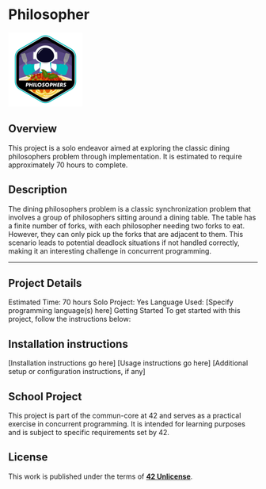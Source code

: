 # Philosopher

![Philosopher](https://github.com/Luma-3/Philosopher/blob/main/img/philosopherse.png)

## Overview
This project is a solo endeavor aimed at exploring the classic dining philosophers problem through implementation. It is estimated to require approximately 70 hours to complete.

## Description
The dining philosophers problem is a classic synchronization problem that involves a group of philosophers sitting around a dining table. The table has a finite number of forks, with each philosopher needing two forks to eat. However, they can only pick up the forks that are adjacent to them. This scenario leads to potential deadlock situations if not handled correctly, making it an interesting challenge in concurrent programming.

---

## Project Details
Estimated Time: 70 hours
Solo Project: Yes
Language Used: [Specify programming language(s) here]
Getting Started
To get started with this project, follow the instructions below:

## Installation instructions
[Installation instructions go here]
[Usage instructions go here]
[Additional setup or configuration instructions, if any]

## School Project
This project is part of the commun-core at 42 and serves as a practical exercise in concurrent programming. It is intended for learning purposes and is subject to specific requirements set by 42.

## License
This work is published under the terms of **[42 Unlicense](https://github.com/gcamerli/42unlicense)**.
